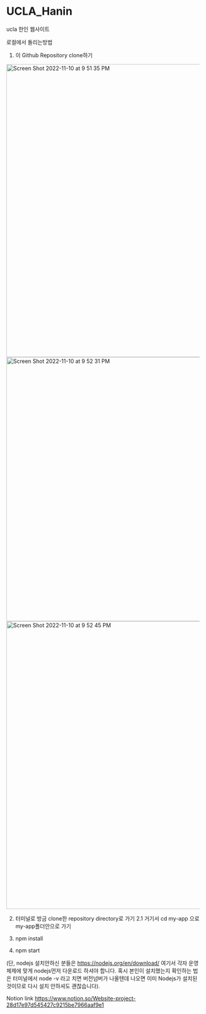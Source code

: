 # UCLA_Hanin
ucla 한인 웹사이트

로컬에서 돌리는방법
1. 이 Github Repository clone하기

<img width="763" alt="Screen Shot 2022-11-10 at 9 51 35 PM" src="https://user-images.githubusercontent.com/35745843/201272753-9c9931a1-6d71-4b67-a749-1e1f776fea7b.png">

<img width="688" alt="Screen Shot 2022-11-10 at 9 52 31 PM" src="https://user-images.githubusercontent.com/35745843/201272859-5a6caf32-2855-4633-8caa-18d8933032bf.png">

<img width="750" alt="Screen Shot 2022-11-10 at 9 52 45 PM" src="https://user-images.githubusercontent.com/35745843/201272880-3f868a1c-d7c6-4e16-9518-90eaa0b54f20.png">

2. 터미널로 방금 clone한 repository directory로 가기
  2.1 거기서 cd my-app 으로 my-app폴더안으로 가기

3. npm install
4. npm start

(단, nodejs 설치안하신 분들은 https://nodejs.org/en/download/ 여기서 각자 운영체제에 맞게 nodejs먼저 다운로드 하셔야 합니다.
혹시 본인이 설치했는지 확인하는 법은 터미널에서 node -v 라고 치면 버전넘버가 나올텐데 나오면 이미 Nodejs가 설치된것이므로 다시 설치 안하셔도 괜찮습니다).



Notion link
https://www.notion.so/Website-project-28d17e97d545427c9215be7966aaf9e1


